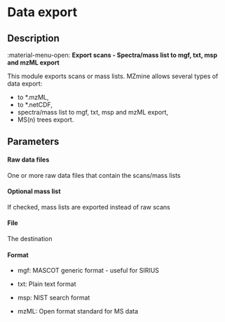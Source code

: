 # **Data export**

## **Description**

:material-menu-open: **Export scans - Spectra/mass list to mgf, txt, msp and mzML export**

This module exports scans or mass lists. MZmine allows several types of data export:

- to *.mzML,
- to *.netCDF,
- spectra/mass list to mgf, txt, msp and mzML export,
- MS(n) trees export.

## **Parameters**

#### **Raw data files**

One or more raw data files that contain the scans/mass lists

#### **Optional mass list**

If checked, mass lists are exported instead of raw scans

#### **File**

The destination

#### **Format**

- mgf: MASCOT generic format - useful for SIRIUS

- txt: Plain text format

- msp: NIST search format

- mzML: Open format standard for MS data